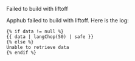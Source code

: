 Failed to build with liftoff

Apphub failed to build with liftoff. Here is the log:

```
{% if data != null %}
{{ data | langChop(50) | safe }}
{% else %}
Unable to retrieve data
{% endif %}
```
